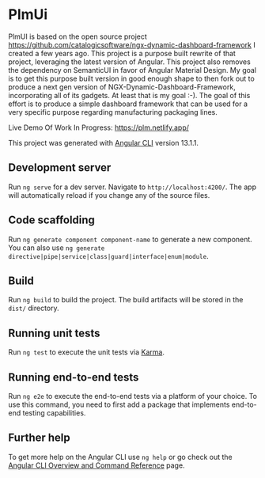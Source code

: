 # PlmUi


PlmUI is based on the open source project https://github.com/catalogicsoftware/ngx-dynamic-dashboard-framework I created a few years ago. This project is a purpose built rewrite of that project, leveraging the latest version of Angular. This project also removes the dependency on SemanticUI in favor of Angular Material Design. My goal is to get this purpose built version in good enough shape to then fork out to produce a next gen version of NGX-Dynamic-Dashboard-Framework, incorporating all of its gadgets. At least that is my goal :-). The goal of this effort is to produce a simple dashboard framework that can be used for a very specific purpose regarding manufacturing packaging lines. 

Live Demo Of Work In Progress:
https://plm.netlify.app/


This project was generated with [Angular CLI](https://github.com/angular/angular-cli) version 13.1.1.

## Development server

Run `ng serve` for a dev server. Navigate to `http://localhost:4200/`. The app will automatically reload if you change any of the source files.

## Code scaffolding

Run `ng generate component component-name` to generate a new component. You can also use `ng generate directive|pipe|service|class|guard|interface|enum|module`.

## Build

Run `ng build` to build the project. The build artifacts will be stored in the `dist/` directory.

## Running unit tests

Run `ng test` to execute the unit tests via [Karma](https://karma-runner.github.io).

## Running end-to-end tests

Run `ng e2e` to execute the end-to-end tests via a platform of your choice. To use this command, you need to first add a package that implements end-to-end testing capabilities.

## Further help

To get more help on the Angular CLI use `ng help` or go check out the [Angular CLI Overview and Command Reference](https://angular.io/cli) page.
